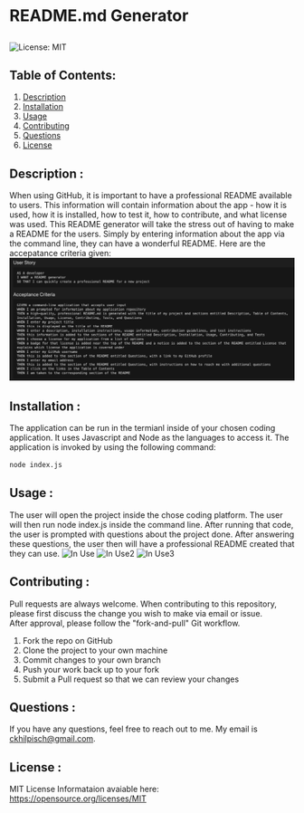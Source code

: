 # README.md Generator
## 
![License: MIT](https://img.shields.io/badge/License-MIT-yellow.svg)

## Table of Contents:
<ol>
<li><a href="#description">Description</a></li>
<li><a href="#installation">Installation</a></li>
<li><a href="#usage">Usage</a></li>
<li><a href="#contributing">Contributing</a></li>
<li><a href="#questions">Questions</a></li>
<li><a href="#license">License</a></li>
</ol>

## Description :
When using GitHub, it is important to have a professional README available to users.  This information will contain information about the app - how it is used, how it is installed, how to test it, how to contribute, and what license was used.   This README generator will take the stress out of having to make a README for the users.   Simply by entering information about the app via the command line, they can have a wonderful README. 
Here are the accepatance criteria given:
![Acceptance Criteria](./assets/require.png)


## Installation :
The application can be run in the termianl inside of your chosen coding application. It uses Javascript and Node as the languages to access it. 
The application is invoked by using the following command:
```bash
node index.js
```

## Usage : 
The user will open the project inside the chose coding platform.  The user will then run node index.js inside the command line.   After running that code, the user is prompted with questions about the project done.   After answering these questions, the user then will have a professional README created that they can use.
![In Use](./assets/read1.gif)
![In Use2](./assets/read2.gif)
![In Use3](./assets/read3.gif)




## Contributing :
Pull requests are always welcome.  When contributing to this repository, please first discuss the change you wish to make via email or issue.  
After approval, please follow the "fork-and-pull" Git workflow.
<ol>
<li>Fork the repo on GitHub</li>
<li>Clone the project to your own machine</li>
<li>Commit changes to your own branch</li>
<li>Push your work back up to your fork</li>
<li>Submit a Pull request so that we can review your changes</li>
</ol>

## Questions :

If you have any questions, feel free to reach out to me.   My email is ckhilpisch@gmail.com.

## License :

MIT License
Informataion avaiable here: 
https://opensource.org/licenses/MIT





